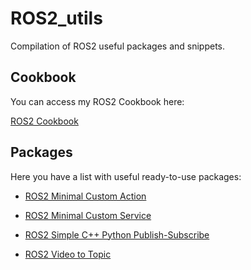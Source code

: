 # ROS2_utils
Compilation of ROS2 useful packages and snippets.

## Cookbook
You can access my ROS2 Cookbook here:

[ROS2 Cookbook](https://github.com/pep248/ros2_cookbook)

## Packages
Here you have a list with useful ready-to-use packages:

- [ROS2 Minimal Custom Action](https://github.com/pep248/ros2_MinimalCustomAction)

- [ROS2 Minimal Custom Service](https://github.com/pep248/ros2_MinimalCustomService)

- [ROS2 Simple C++ Python Publish-Subscribe](https://github.com/pep248/simple_cpp_python_publish_subscribe)

- [ROS2 Video to Topic](https://github.com/pep248/video_2_ros2_topic/)
